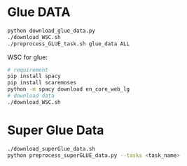 # Glue DATA

```bash
python download_glue_data.py
./download_WSC.sh
./preprocess_GLUE_task.sh glue_data ALL
```

WSC for glue:
```bash
# requirement
pip install spacy
pip install scaremoses
python -m spacy download en_core_web_lg
# download data
./download_WSC.sh
```

# Super Glue Data

```bash
./download_superGlue_data.sh
python preprocess_superGLUE_data.py --tasks <task_name>
```
